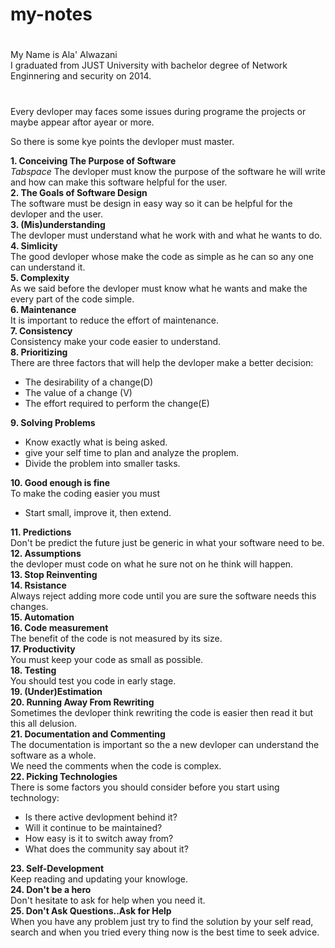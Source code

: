 # my-notes
# 
My Name is Ala' Alwazani  
I graduated from JUST University with bachelor degree of Network Enginnering and security on 2014.  

# 
Every devloper may faces some issues during programe the projects or maybe appear aftor ayear or more.  

So there is some kye points the devloper must master.  

**1. Conceiving The Purpose of Software**  
*Tabspace* The devloper must know the purpose of the software he will write and how can make this software helpful for the user.  
**2. The Goals of Software Design**    
The software must be design in easy way so it can be helpful for the devloper and the user.  
**3. (Mis)understanding**  
The devloper must understand what he work with and what he wants to do.  
**4. Simlicity**    
The good devloper whose make the code as simple as he can so any one can understand it.  
**5. Complexity**    
As we said before the devloper must know what he wants and make the every part of the code simple.  
**6. Maintenance**    
It is important to reduce the effort of maintenance.    
**7. Consistency**    
Consistency make your code easier to understand.    
**8. Prioritizing**    
There are three factors that will help the devloper make a better decision:  
* The desirability of a change(D)  
* The value of a change (V)   
* The effort required to perform the change(E)  

**9. Solving Problems**    
* Know exactly what is being asked.    
* give your self time to plan and analyze the proplem.    
* Divide the problem into smaller tasks.  

**10. Good enough is fine**  
To make the coding easier you must
- Start small, improve it, then extend.  

**11. Predictions**    
Don't be predict the future just be generic in what your software need to be.  
**12. Assumptions**    
the devloper must code on what he sure not on he think will happen.  
**13. Stop Reinventing**    
**14. Rsistance**    
Always reject adding more code until you are sure the software needs this changes.  
**15. Automation**    
**16. Code measurement**    
The benefit of the code is not measured by its size.  
**17. Productivity**    
You must keep your code as small as possible.  
**18. Testing**    
You should test you code in early stage.  
**19. (Under)Estimation**    
**20. Running Away From Rewriting**    
Sometimes the devloper think rewriting the code is easier then read it but this all delusion.  
**21. Documentation and Commenting**    
The documentation is important so the a new devloper can understand the software as a whole.  
We need the comments when the code is complex.  
**22. Picking Technologies**    
There is some factors you should consider before you start using technology:    
* Is there active devlopment behind it?    
* Will it continue to be maintained?    
* How easy is it to switch away from?    
* What does the community say about it?  
 
**23. Self-Development**    
Keep reading and updating your knowloge.  
**24. Don't be a hero**    
Don't hesitate to ask for help when you need it.  
**25. Don't Ask Questions..Ask for Help**    
When you have any problem just try to find the solution by your self read, search and when you tried every thing now is the best time to seek advice.  







